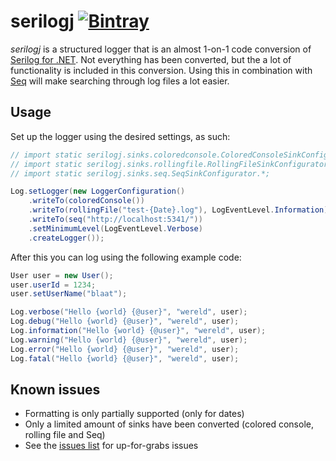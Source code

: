 # serilogj [![Bintray](https://img.shields.io/bintray/v/serilogj/serilogj/serilogj.svg)](https://bintray.com/serilogj/serilogj/serilogj)

_serilogj_ is a structured logger that is an almost 1-on-1 code conversion of [Serilog for .NET](https://serilog.net). Not everything has been converted, but the a lot of functionality is included in this conversion. Using this in combination with [Seq](https://getseq.net) will make searching through log files a lot easier.

## Usage

Set up the logger using the desired settings, as such:

```java
// import static serilogj.sinks.coloredconsole.ColoredConsoleSinkConfigurator.*;
// import static serilogj.sinks.rollingfile.RollingFileSinkConfigurator.*;
// import static serilogj.sinks.seq.SeqSinkConfigurator.*;

Log.setLogger(new LoggerConfiguration()
	.writeTo(coloredConsole())
	.writeTo(rollingFile("test-{Date}.log"), LogEventLevel.Information)
	.writeTo(seq("http://localhost:5341/"))
	.setMinimumLevel(LogEventLevel.Verbose)
	.createLogger());
```

After this you can log using the following example code:

```java
User user = new User();
user.userId = 1234;
user.setUserName("blaat");

Log.verbose("Hello {world} {@user}", "wereld", user);
Log.debug("Hello {world} {@user}", "wereld", user);
Log.information("Hello {world} {@user}", "wereld", user);
Log.warning("Hello {world} {@user}", "wereld", user);
Log.error("Hello {world} {@user}", "wereld", user);
Log.fatal("Hello {world} {@user}", "wereld", user);
```

## Known issues

* Formatting is only partially supported (only for dates)
* Only a limited amount of sinks have been converted (colored console, rolling file and Seq)
* See the [issues list](https://github.com/80dB/serilogj/issues) for up-for-grabs issues
 
